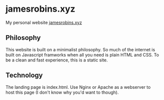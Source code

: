 # jamesrobins.xyz
My personal website [jamesrobins.xyz](https://jamesrobins.xyz)

## Philosophy
This website is built on a minimalist philosophy. So much of the internet is built on Javascript framworks when all you need
is plain HTML and CSS. To be a clean and fast experience, this is a static site.

## Technology
The landing page is index.html. Use Nginx or Apache as a webserver to host this page (I don't know why you'd want to though).

